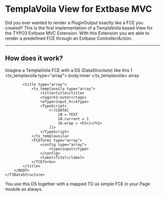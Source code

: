 TemplaVoila View for Extbase MVC
================================

Did you ever wanted to render a PluginOutput exactly like a FCE you created?
This is the first implementation of a TemplaVoila based View for the TYPO3 Extbase MVC Extension.
With this Extension you are able to render a predefined FCE through an Extbase Controller/Action.

* * * 
How does it work?
-----------------

Imagine a TemplaVoila FCE with a DS (DataStructure) like this
    <?xml version="1.0" encoding="utf-8" standalone="yes" ?>
    <T3DataStructure>
    	<meta type="array">
    		<langDisable type="integer">1</langDisable>
    	</meta>
    	<ROOT type="array">
    		<tx_templavoila type="array">
    			<title>Demo FCEr</title>
    			<tags>body:inner</tags>
    		</tx_templavoila>
    		<type>array</type>
    		<el type="array">
    		
    		<title type="array">
    			<tx_templavoila type="array">
    				<title>title</title>
    				<tags>h1:outer</tags>
    				<eType>input_h</eType>
    				<TypoScript>
    					<![CDATA[
    						10 = TEXT
    						10.current = 1
    						10.wrap = <h1>|</h1>
    					]]>
    				</TypoScript>
    			</tx_templavoila>
    			<TCEforms type="array">
    				<config type="array">
    					<type>input</type>
    				</config>
    				<label>Titel</label>
    			</TCEforms>
    		</title>
    	</ROOT>
    </T3DataStructure>

You use this DS together with a mapped TO as simple FCE in your Page module as always.
